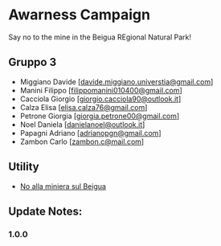 # Awarness Campaign

Say no to the mine in the Beigua REgional Natural Park!

## Gruppo 3

- Miggiano Davide [davide.miggiano.universtia@gmail.com]
- Manini Filippo [filippomanini010400@gmail.com]
- Cacciola Giorgio [giorgio.cacciola90@outlook.it]
- Calza Elisa [elisa.calza76@gmail.com]
- Petrone Giorgia [giorgia.petrone00@gmail.com]
- Noel Daniela [danielanoel@outlook.it]
- Papagni Adriano [adrianopgn@gmail.com]
- Zambon Carlo [zambon.c@mail.com]

## Utility
- [No alla miniera sul Beigua](https://noallaminierasulbeigua.it/)

## Update Notes:

### 1.0.0
